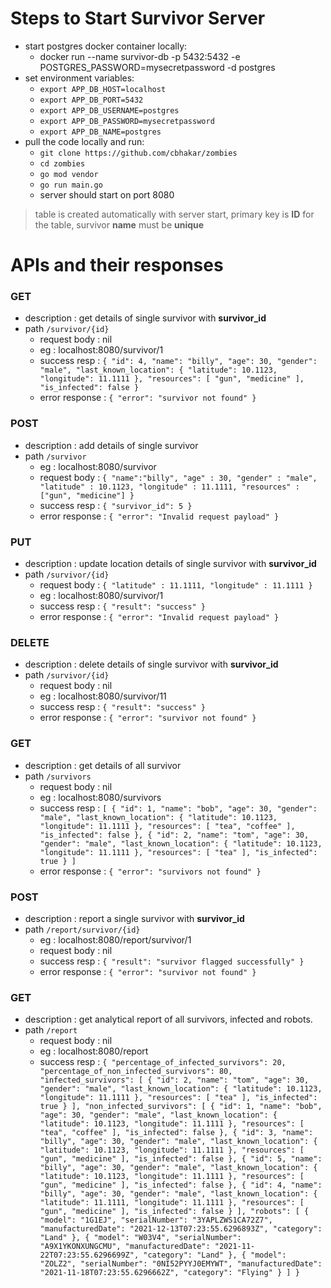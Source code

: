 # Steps to Start Survivor Server

- start postgres docker container locally:
  - docker run --name survivor-db -p 5432:5432 -e POSTGRES_PASSWORD=mysecretpassword -d postgres
- set environment variables:
  - `export APP_DB_HOST=localhost`
  - `export APP_DB_PORT=5432`
  - `export APP_DB_USERNAME=postgres`
  - `export APP_DB_PASSWORD=mysecretpassword`
  - `export APP_DB_NAME=postgres`
- pull the code locally and run:
  - `git clone https://github.com/cbhakar/zombies`
  - `cd zombies`
  - `go mod vendor`
  - `go run main.go`
  - server should start on port 8080
  
 > table is created automatically with server start, 
 > primary key is **ID** for the table, 
 > survivor **name** must be **unique**

# APIs and their responses

### GET
- description : get details of single survivor with **survivor_id** 
- path `/survivor/{id}`
  - request body : nil
  - eg : localhost:8080/survivor/1
  - success resp : ```{
    "id": 4,
    "name": "billy",
    "age": 30,
    "gender": "male",
    "last_known_location": {
        "latitude": 10.1123,
        "longitude": 11.1111
    },
    "resources": [
        "gun",
        "medicine"
    ],
    "is_infected": false
    }```
  - error response : ```{
    "error": "survivor not found"
    }```

### POST
- description : add details of single survivor 
- path `/survivor`
  - eg : localhost:8080/survivor
  - request body : ```{
    "name":"billy",
    "age" : 30,
    "gender" : "male",
    "latitude" : 10.1123,
    "longitude" : 11.1111,
    "resources" : ["gun", "medicine"]
    }```
  - success resp : ```{
    "survivor_id": 5
    }```
  - error response : ```{
    "error": "Invalid request payload"
    }```

### PUT
- description : update location details of single survivor with **survivor_id** 
- path `/survivor/{id}`
  - request body : ```{
    "latitude" : 11.1111,
    "longitude" : 11.1111
    }```
  - eg : localhost:8080/survivor/1
  - success resp : ```{
    "result": "success"
    }```
  - error response : ```{
    "error": "Invalid request payload"
    }```
    
### DELETE
- description : delete details of single survivor with **survivor_id** 
- path `/survivor/{id}`
  - request body : nil
  - eg : localhost:8080/survivor/11
  - success resp : ```{
    "result": "success"
    }```
  - error response : ```{
    "error": "survivor not found"
    }```
    
### GET
- description : get details of all survivor
- path `/survivors`
  - request body : nil
  - eg : localhost:8080/survivors
  - success resp : ```[
    {
        "id": 1,
        "name": "bob",
        "age": 30,
        "gender": "male",
        "last_known_location": {
            "latitude": 10.1123,
            "longitude": 11.1111
        },
        "resources": [
            "tea",
            "coffee"
        ],
        "is_infected": false
    },
    {
        "id": 2,
        "name": "tom",
        "age": 30,
        "gender": "male",
        "last_known_location": {
            "latitude": 10.1123,
            "longitude": 11.1111
        },
        "resources": [
            "tea"
        ],
        "is_infected": true
      }
    ]```
  - error response : ```{
    "error": "survivors not found"
    }```
    
### POST
- description : report a single survivor with **survivor_id**
- path `/report/survivor/{id}`
  - eg : localhost:8080/report/survivor/1
  - request body : nil
  - success resp : ```{
      "result": "survivor flagged successfully"
    }```
  - error response : ```{
    "error": "survivor not found"
    }```
    
### GET
- description : get analytical report of all survivors, infected and robots. 
- path `/report`
  - request body : nil
  - eg : localhost:8080/report
  - success resp : ```{
    "percentage_of_infected_survivors": 20,
    "percentage_of_non_infected_survivors": 80,
    "infected_survivors": [
        {
            "id": 2,
            "name": "tom",
            "age": 30,
            "gender": "male",
            "last_known_location": {
                "latitude": 10.1123,
                "longitude": 11.1111
            },
            "resources": [
                "tea"
            ],
            "is_infected": true
        }
    ],
    "non_infected_survivors": [
        {
            "id": 1,
            "name": "bob",
            "age": 30,
            "gender": "male",
            "last_known_location": {
                "latitude": 10.1123,
                "longitude": 11.1111
            },
            "resources": [
                "tea",
                "coffee"
            ],
            "is_infected": false
        },
        {
            "id": 3,
            "name": "billy",
            "age": 30,
            "gender": "male",
            "last_known_location": {
                "latitude": 10.1123,
                "longitude": 11.1111
            },
            "resources": [
                "gun",
                "medicine"
            ],
            "is_infected": false
        },
        {
            "id": 5,
            "name": "billy",
            "age": 30,
            "gender": "male",
            "last_known_location": {
                "latitude": 10.1123,
                "longitude": 11.1111
            },
            "resources": [
                "gun",
                "medicine"
            ],
            "is_infected": false
        },
        {
            "id": 4,
            "name": "billy",
            "age": 30,
            "gender": "male",
            "last_known_location": {
                "latitude": 11.1111,
                "longitude": 11.1111
            },
            "resources": [
                "gun",
                "medicine"
            ],
            "is_infected": false
        }
    ],
    "robots": [
        {
            "model": "1G1EJ",
            "serialNumber": "3YAPLZWS1CA72Z7",
            "manufacturedDate": "2021-12-13T07:23:55.6296893Z",
            "category": "Land"
        },
        {
            "model": "W03V4",
            "serialNumber": "A9X1YKONXUNGCMU",
            "manufacturedDate": "2021-11-22T07:23:55.6296699Z",
            "category": "Land"
        },
        {
            "model": "ZOLZ2",
            "serialNumber": "0NI52PYYJ0EMYWT",
            "manufacturedDate": "2021-11-18T07:23:55.6296662Z",
            "category": "Flying"
        }
    ]
    }```

